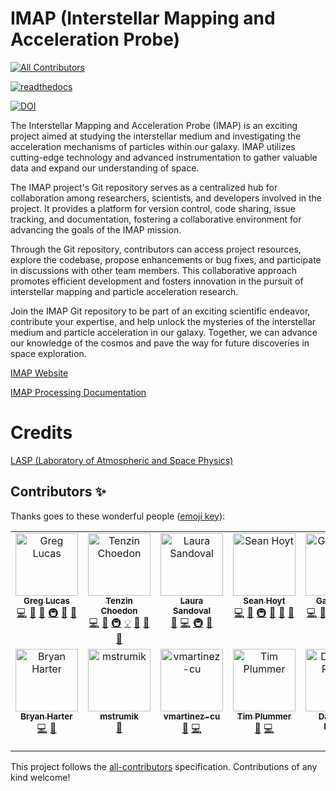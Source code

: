 # IMAP (Interstellar Mapping and Acceleration Probe)
<!-- ALL-CONTRIBUTORS-BADGE:START - Do not remove or modify this section -->
[![All Contributors](https://img.shields.io/badge/all_contributors-12-orange.svg?style=flat-square)](#contributors-)
<!-- ALL-CONTRIBUTORS-BADGE:END -->
[![readthedocs](https://readthedocs.org/projects/imap-processing/badge/?version=latest)](https://imap-processing.readthedocs.io/en/latest/)
<!-- DOI-BADGE -->
[![DOI](https://zenodo.org/badge/654679818.svg)](https://zenodo.org/badge/latestdoi/654679818)

The Interstellar Mapping and Acceleration Probe (IMAP) is an exciting project aimed at studying the interstellar medium and investigating the acceleration mechanisms of particles within our galaxy. IMAP utilizes cutting-edge technology and advanced instrumentation to gather valuable data and expand our understanding of space.

The IMAP project's Git repository serves as a centralized hub for collaboration among researchers, scientists, and developers involved in the project. It provides a platform for version control, code sharing, issue tracking, and documentation, fostering a collaborative environment for advancing the goals of the IMAP mission.

Through the Git repository, contributors can access project resources, explore the codebase, propose enhancements or bug fixes, and participate in discussions with other team members. This collaborative approach promotes efficient development and fosters innovation in the pursuit of interstellar mapping and particle acceleration research.

Join the IMAP Git repository to be part of an exciting scientific endeavor, contribute your expertise, and help unlock the mysteries of the interstellar medium and particle acceleration in our galaxy. Together, we can advance our knowledge of the cosmos and pave the way for future discoveries in space exploration.

[IMAP Website](https://imap.princeton.edu/)

[IMAP Processing Documentation](https://imap-processing.readthedocs.io/en/latest/)

# Credits
[LASP (Laboratory of Atmospheric and Space Physics)](https://lasp.colorado.edu/)
## Contributors ✨

Thanks goes to these wonderful people ([emoji key](https://allcontributors.org/docs/en/emoji-key)):

<!-- ALL-CONTRIBUTORS-LIST:START - Do not remove or modify this section -->
<!-- prettier-ignore-start -->
<!-- markdownlint-disable -->
<table>
  <tbody>
    <tr>
      <td align="center" valign="top" width="14.28%"><a href="http://greglucas.github.io"><img src="https://avatars.githubusercontent.com/u/12417828?v=4?s=100" width="100px;" alt="Greg Lucas"/><br /><sub><b>Greg Lucas</b></sub></a><br /><a href="https://github.com/IMAP-Science-Operations-Center/imap_processing/commits?author=greglucas" title="Code">💻</a> <a href="https://github.com/IMAP-Science-Operations-Center/imap_processing/commits?author=greglucas" title="Documentation">📖</a> <a href="#ideas-greglucas" title="Ideas, Planning, & Feedback">🤔</a> <a href="#infra-greglucas" title="Infrastructure (Hosting, Build-Tools, etc)">🚇</a> <a href="#maintenance-greglucas" title="Maintenance">🚧</a> <a href="https://github.com/IMAP-Science-Operations-Center/imap_processing/pulls?q=is%3Apr+reviewed-by%3Agreglucas" title="Reviewed Pull Requests">👀</a></td>
      <td align="center" valign="top" width="14.28%"><a href="https://github.com/tech3371"><img src="https://avatars.githubusercontent.com/u/36522642?v=4?s=100" width="100px;" alt="Tenzin Choedon"/><br /><sub><b>Tenzin Choedon</b></sub></a><br /><a href="https://github.com/IMAP-Science-Operations-Center/imap_processing/commits?author=tech3371" title="Code">💻</a> <a href="#ideas-tech3371" title="Ideas, Planning, & Feedback">🤔</a> <a href="#infra-tech3371" title="Infrastructure (Hosting, Build-Tools, etc)">🚇</a> <a href="#example-tech3371" title="Examples">💡</a> <a href="#maintenance-tech3371" title="Maintenance">🚧</a> <a href="https://github.com/IMAP-Science-Operations-Center/imap_processing/pulls?q=is%3Apr+reviewed-by%3Atech3371" title="Reviewed Pull Requests">👀</a> <a href="https://github.com/IMAP-Science-Operations-Center/imap_processing/commits?author=tech3371" title="Documentation">📖</a></td>
      <td align="center" valign="top" width="14.28%"><a href="https://github.com/laspsandoval"><img src="https://avatars.githubusercontent.com/u/46567335?v=4?s=100" width="100px;" alt="Laura Sandoval"/><br /><sub><b>Laura Sandoval</b></sub></a><br /><a href="https://github.com/IMAP-Science-Operations-Center/imap_processing/pulls?q=is%3Apr+reviewed-by%3Alaspsandoval" title="Reviewed Pull Requests">👀</a> <a href="https://github.com/IMAP-Science-Operations-Center/imap_processing/commits?author=laspsandoval" title="Code">💻</a> <a href="#infra-laspsandoval" title="Infrastructure (Hosting, Build-Tools, etc)">🚇</a> <a href="#ideas-laspsandoval" title="Ideas, Planning, & Feedback">🤔</a></td>
      <td align="center" valign="top" width="14.28%"><a href="https://github.com/sdhoyt"><img src="https://avatars.githubusercontent.com/u/7146374?v=4?s=100" width="100px;" alt="Sean Hoyt"/><br /><sub><b>Sean Hoyt</b></sub></a><br /><a href="https://github.com/IMAP-Science-Operations-Center/imap_processing/commits?author=sdhoyt" title="Code">💻</a> <a href="#ideas-sdhoyt" title="Ideas, Planning, & Feedback">🤔</a> <a href="#infra-sdhoyt" title="Infrastructure (Hosting, Build-Tools, etc)">🚇</a> <a href="https://github.com/IMAP-Science-Operations-Center/imap_processing/pulls?q=is%3Apr+reviewed-by%3Asdhoyt" title="Reviewed Pull Requests">👀</a> <a href="https://github.com/IMAP-Science-Operations-Center/imap_processing/commits?author=sdhoyt" title="Documentation">📖</a> <a href="#maintenance-sdhoyt" title="Maintenance">🚧</a></td>
      <td align="center" valign="top" width="14.28%"><a href="https://github.com/GFMoraga"><img src="https://avatars.githubusercontent.com/u/104743000?v=4?s=100" width="100px;" alt="Gabriel M."/><br /><sub><b>Gabriel M.</b></sub></a><br /><a href="https://github.com/IMAP-Science-Operations-Center/imap_processing/commits?author=GFMoraga" title="Code">💻</a> <a href="#ideas-GFMoraga" title="Ideas, Planning, & Feedback">🤔</a> <a href="#infra-GFMoraga" title="Infrastructure (Hosting, Build-Tools, etc)">🚇</a> <a href="https://github.com/IMAP-Science-Operations-Center/imap_processing/pulls?q=is%3Apr+reviewed-by%3AGFMoraga" title="Reviewed Pull Requests">👀</a> <a href="#maintenance-GFMoraga" title="Maintenance">🚧</a> <a href="https://github.com/IMAP-Science-Operations-Center/imap_processing/commits?author=GFMoraga" title="Documentation">📖</a></td>
      <td align="center" valign="top" width="14.28%"><a href="https://github.com/bourque"><img src="https://avatars.githubusercontent.com/u/2250769?v=4?s=100" width="100px;" alt="Matthew Bourque"/><br /><sub><b>Matthew Bourque</b></sub></a><br /><a href="https://github.com/IMAP-Science-Operations-Center/imap_processing/commits?author=bourque" title="Code">💻</a> <a href="https://github.com/IMAP-Science-Operations-Center/imap_processing/commits?author=bourque" title="Documentation">📖</a> <a href="#ideas-bourque" title="Ideas, Planning, & Feedback">🤔</a> <a href="#infra-bourque" title="Infrastructure (Hosting, Build-Tools, etc)">🚇</a> <a href="https://github.com/IMAP-Science-Operations-Center/imap_processing/pulls?q=is%3Apr+reviewed-by%3Abourque" title="Reviewed Pull Requests">👀</a> <a href="#maintenance-bourque" title="Maintenance">🚧</a></td>
      <td align="center" valign="top" width="14.28%"><a href="https://github.com/maxinelasp"><img src="https://avatars.githubusercontent.com/u/117409426?v=4?s=100" width="100px;" alt="Maxine Hartnett"/><br /><sub><b>Maxine Hartnett</b></sub></a><br /><a href="https://github.com/IMAP-Science-Operations-Center/imap_processing/commits?author=maxinelasp" title="Code">💻</a> <a href="#ideas-maxinelasp" title="Ideas, Planning, & Feedback">🤔</a> <a href="#infra-maxinelasp" title="Infrastructure (Hosting, Build-Tools, etc)">🚇</a> <a href="https://github.com/IMAP-Science-Operations-Center/imap_processing/pulls?q=is%3Apr+reviewed-by%3Amaxinelasp" title="Reviewed Pull Requests">👀</a> <a href="https://github.com/IMAP-Science-Operations-Center/imap_processing/commits?author=maxinelasp" title="Documentation">📖</a> <a href="#maintenance-maxinelasp" title="Maintenance">🚧</a></td>
    </tr>
    <tr>
      <td align="center" valign="top" width="14.28%"><a href="https://github.com/bryan-harter"><img src="https://avatars.githubusercontent.com/u/41062454?v=4?s=100" width="100px;" alt="Bryan Harter"/><br /><sub><b>Bryan Harter</b></sub></a><br /><a href="https://github.com/IMAP-Science-Operations-Center/imap_processing/commits?author=bryan-harter" title="Code">💻</a> <a href="https://github.com/IMAP-Science-Operations-Center/imap_processing/commits?author=bryan-harter" title="Documentation">📖</a></td>
      <td align="center" valign="top" width="14.28%"><a href="https://github.com/mstrumik"><img src="https://avatars.githubusercontent.com/u/142874888?v=4?s=100" width="100px;" alt="mstrumik"/><br /><sub><b>mstrumik</b></sub></a><br /><a href="https://github.com/IMAP-Science-Operations-Center/imap_processing/pulls?q=is%3Apr+reviewed-by%3Amstrumik" title="Reviewed Pull Requests">👀</a></td>
      <td align="center" valign="top" width="14.28%"><a href="https://github.com/vmartinez-cu"><img src="https://avatars.githubusercontent.com/u/39746325?v=4?s=100" width="100px;" alt="vmartinez-cu"/><br /><sub><b>vmartinez-cu</b></sub></a><br /><a href="https://github.com/IMAP-Science-Operations-Center/imap_processing/pulls?q=is%3Apr+reviewed-by%3Avmartinez-cu" title="Reviewed Pull Requests">👀</a> <a href="https://github.com/IMAP-Science-Operations-Center/imap_processing/commits?author=vmartinez-cu" title="Code">💻</a></td>
      <td align="center" valign="top" width="14.28%"><a href="https://github.com/subagonsouth"><img src="https://avatars.githubusercontent.com/u/16110870?v=4?s=100" width="100px;" alt="Tim Plummer"/><br /><sub><b>Tim Plummer</b></sub></a><br /><a href="https://github.com/IMAP-Science-Operations-Center/imap_processing/pulls?q=is%3Apr+reviewed-by%3Asubagonsouth" title="Reviewed Pull Requests">👀</a> <a href="https://github.com/IMAP-Science-Operations-Center/imap_processing/commits?author=subagonsouth" title="Code">💻</a></td>
      <td align="center" valign="top" width="14.28%"><a href="https://github.com/daralynnrhode"><img src="https://avatars.githubusercontent.com/u/143308810?v=4?s=100" width="100px;" alt="Daralynn Rhode"/><br /><sub><b>Daralynn Rhode</b></sub></a><br /><a href="https://github.com/IMAP-Science-Operations-Center/imap_processing/commits?author=daralynnrhode" title="Code">💻</a> <a href="https://github.com/IMAP-Science-Operations-Center/imap_processing/commits?author=daralynnrhode" title="Documentation">📖</a></td>
    </tr>
  </tbody>
</table>

<!-- markdownlint-restore -->
<!-- prettier-ignore-end -->

<!-- ALL-CONTRIBUTORS-LIST:END -->

This project follows the [all-contributors](https://github.com/all-contributors/all-contributors) specification. Contributions of any kind welcome!
